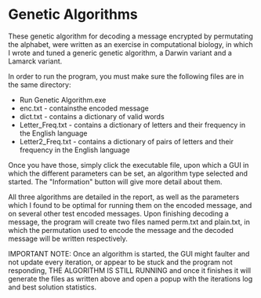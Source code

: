 # Genetic Algorithms
These genetic algorithm for decoding a message encrypted by permutating the alphabet, were written as an exercise in computational biology, in which I wrote and tuned a generic genetic algorithm,
a Darwin variant and a Lamarck variant.

In order to run the program, you must make sure the following files are in the same directory:
* Run Genetic Algorithm.exe
* enc.txt - containsthe encoded message
* dict.txt - contains a dictionary of valid words
* Letter_Freq.txt - contains a dictionary of letters and their frequency in the English language
* Letter2_Freq.txt - contains a dictionary of pairs of letters and their frequency in the English language

Once you have those, simply click the executable file, upon which a GUI in which the different parameters can be set, an algorithm type selected and started. The "Information" button will give more detail about them.

All three algorithms are detailed in the report, as well as the parameters which I found to be optimal for running them on the encoded message, and on several other test encoded messages. Upon finishing decoding a message, the program will create two files named perm.txt and plain.txt, in which the permutation used to encode the message and the decoded message will be written respectively.

IMPORTANT NOTE: Once an algorithm is started, the GUI might faulter and not update every iteration, or appear to be stuck and the program not responding, THE ALGORITHM IS STILL RUNNING and once it finishes it will generate the files as written above
and open a popup with the iterations log and best solution statistics.
